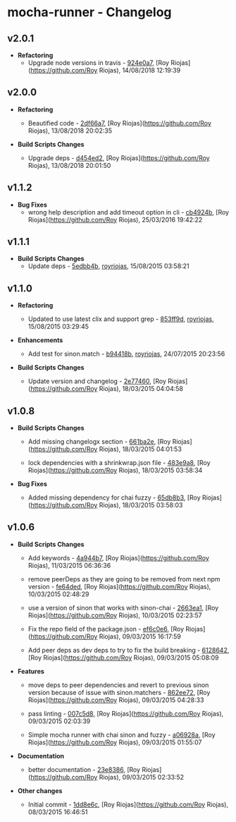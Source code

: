 
# mocha-runner - Changelog
## v2.0.1
- **Refactoring**
  - Upgrade node versions in travis - [924e0a7]( https://github.com/royriojas/mocha-runner/commit/924e0a7 ), [Roy Riojas](https://github.com/Roy Riojas), 14/08/2018 12:19:39

    
## v2.0.0
- **Refactoring**
  - Beautified code - [2df66a7]( https://github.com/royriojas/mocha-runner/commit/2df66a7 ), [Roy Riojas](https://github.com/Roy Riojas), 13/08/2018 20:02:35

    
- **Build Scripts Changes**
  - Upgrade deps - [d454ed2]( https://github.com/royriojas/mocha-runner/commit/d454ed2 ), [Roy Riojas](https://github.com/Roy Riojas), 13/08/2018 20:01:50

    
## v1.1.2
- **Bug Fixes**
  - wrong help description and add timeout option in cli - [cb4924b]( https://github.com/royriojas/mocha-runner/commit/cb4924b ), [Roy Riojas](https://github.com/Roy Riojas), 25/03/2016 19:42:22

    
## v1.1.1
- **Build Scripts Changes**
  - Update deps - [5edbb4b]( https://github.com/royriojas/mocha-runner/commit/5edbb4b ), [royriojas](https://github.com/royriojas), 15/08/2015 03:58:21

    
## v1.1.0
- **Refactoring**
  - Updated to use latest clix and support grep - [853ff9d]( https://github.com/royriojas/mocha-runner/commit/853ff9d ), [royriojas](https://github.com/royriojas), 15/08/2015 03:29:45

    
- **Enhancements**
  - Add test for sinon.match - [b94418b]( https://github.com/royriojas/mocha-runner/commit/b94418b ), [royriojas](https://github.com/royriojas), 24/07/2015 20:23:56

    
- **Build Scripts Changes**
  - Update version and changelog - [2e77460]( https://github.com/royriojas/mocha-runner/commit/2e77460 ), [Roy Riojas](https://github.com/Roy Riojas), 18/03/2015 04:04:58

    
## v1.0.8
- **Build Scripts Changes**
  - Add missing changelogx section - [661ba2e]( https://github.com/royriojas/mocha-runner/commit/661ba2e ), [Roy Riojas](https://github.com/Roy Riojas), 18/03/2015 04:01:53

    
  - lock dependencies with a shrinkwrap.json file - [483e9a8]( https://github.com/royriojas/mocha-runner/commit/483e9a8 ), [Roy Riojas](https://github.com/Roy Riojas), 18/03/2015 03:58:34

    
- **Bug Fixes**
  - Added missing dependency for chai fuzzy - [65db8b3]( https://github.com/royriojas/mocha-runner/commit/65db8b3 ), [Roy Riojas](https://github.com/Roy Riojas), 18/03/2015 03:58:03

    
## v1.0.6
- **Build Scripts Changes**
  - Add keywords - [4a944b7]( https://github.com/royriojas/mocha-runner/commit/4a944b7 ), [Roy Riojas](https://github.com/Roy Riojas), 11/03/2015 06:36:36

    
  - remove peerDeps as they are going to be removed from next npm version - [fe64ded]( https://github.com/royriojas/mocha-runner/commit/fe64ded ), [Roy Riojas](https://github.com/Roy Riojas), 10/03/2015 02:48:29

    
  - use a version of sinon that works with sinon-chai - [2663ea1]( https://github.com/royriojas/mocha-runner/commit/2663ea1 ), [Roy Riojas](https://github.com/Roy Riojas), 10/03/2015 02:23:57

    
  - Fix the repo field of the package.json - [ef6c0e6]( https://github.com/royriojas/mocha-runner/commit/ef6c0e6 ), [Roy Riojas](https://github.com/Roy Riojas), 09/03/2015 16:17:59

    
  - Add peer deps as dev deps to try to fix the build breaking - [6128642]( https://github.com/royriojas/mocha-runner/commit/6128642 ), [Roy Riojas](https://github.com/Roy Riojas), 09/03/2015 05:08:09

    
- **Features**
  - move deps to peer dependencies and revert to previous sinon version because of issue with sinon.matchers - [862ee72]( https://github.com/royriojas/mocha-runner/commit/862ee72 ), [Roy Riojas](https://github.com/Roy Riojas), 09/03/2015 04:28:33

    
  - pass linting - [007c5d8]( https://github.com/royriojas/mocha-runner/commit/007c5d8 ), [Roy Riojas](https://github.com/Roy Riojas), 09/03/2015 02:03:39

    
  - Simple mocha runner with chai sinon and fuzzy - [a06928a]( https://github.com/royriojas/mocha-runner/commit/a06928a ), [Roy Riojas](https://github.com/Roy Riojas), 09/03/2015 01:55:07

    
- **Documentation**
  - better documentation - [23e8386]( https://github.com/royriojas/mocha-runner/commit/23e8386 ), [Roy Riojas](https://github.com/Roy Riojas), 09/03/2015 02:33:52

    
- **Other changes**
  - Initial commit - [1dd8e6c]( https://github.com/royriojas/mocha-runner/commit/1dd8e6c ), [Roy Riojas](https://github.com/Roy Riojas), 08/03/2015 16:46:51

    
